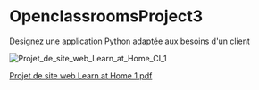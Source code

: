 # OpenclassroomsProject3
Designez une application Python adaptée aux besoins d'un client

![Projet_de_site_web_Learn_at_Home_CI_1](https://user-images.githubusercontent.com/76613773/193241107-b35f77d0-df6e-476e-ac6e-909f479e63df.jpg)



[Projet de site web Learn at Home 1.pdf](https://github.com/immacora/OpenclassroomsProject3/files/9682840/Projet.de.site.web.Learn.at.Home.1.pdf)







